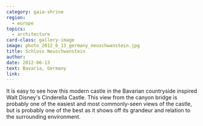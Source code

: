 ```yaml
---
category: gaia-shrine
region:
  - europe
topics:
  - architecture
card-class: gallery-image
image: photo_2012_6_13_germany_neuschwanstein.jpg
title: Schloss Neuschwanstein
author:
date: 2012-06-13
text: Bavaria, Germany
link:
---
```

It is easy to see how this modern castle in the Bavarian countryside inspired Walt Disney's Cinderella Castle. This view from the canyon bridge is probably one of the easiest and most commonly-seen views of the castle, but is probably one of the best as it shows off its grandeur and relation to the surrounding environment.
